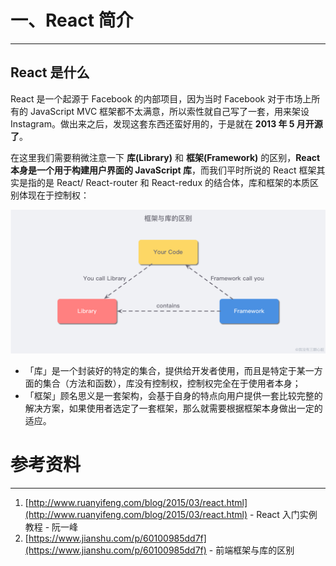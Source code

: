 # 一、React 简介

---

## React 是什么

React 是一个起源于 Facebook 的内部项目，因为当时 Facebook 对于市场上所有的 JavaScript MVC 框架都不太满意，所以索性就自己写了一套，用来架设 Instagram。做出来之后，发现这套东西还蛮好用的，于是就在 **2013 年 5 月开源了**。

在这里我们需要稍微注意一下 **库(Library)** 和 **框架(Framework)** 的区别，**React 本身是一个用于构建用户界面的 JavaScript 库**，而我们平时所说的 React 框架其实是指的是 React/ React-router 和 React-redux 的结合体，库和框架的本质区别体现在于控制权：

![image-20190929231012090](../../../images/React入门/image-20190929231012090.png)

- 「库」是一个封装好的特定的集合，提供给开发者使用，而且是特定于某一方面的集合（方法和函数），库没有控制权，控制权完全在于使用者本身；
- 「框架」顾名思义是一套架构，会基于自身的特点向用户提供一套比较完整的解决方案，如果使用者选定了一套框架，那么就需要根据框架本身做出一定的适应。



# 参考资料

---

1. [http://www.ruanyifeng.com/blog/2015/03/react.html](http://www.ruanyifeng.com/blog/2015/03/react.html) - React 入门实例教程 - 阮一峰
2. [https://www.jianshu.com/p/60100985dd7f](https://www.jianshu.com/p/60100985dd7f) - 前端框架与库的区别 